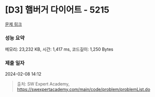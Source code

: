 # [D3] 햄버거 다이어트 - 5215 

[문제 링크](https://swexpertacademy.com/main/code/problem/problemDetail.do?contestProbId=AWT-lPB6dHUDFAVT) 

### 성능 요약

메모리: 23,232 KB, 시간: 1,417 ms, 코드길이: 1,250 Bytes

### 제출 일자

2024-02-08 14:12



> 출처: SW Expert Academy, https://swexpertacademy.com/main/code/problem/problemList.do